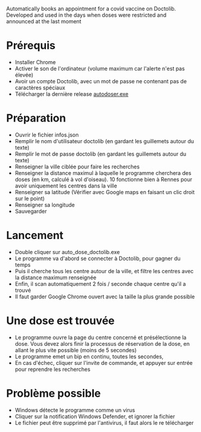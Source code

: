 Automatically books an appointment for a covid vaccine on Doctolib. Developed and used in the days when doses were restricted and announced at the last moment 

# Prérequis
- Installer Chrome
- Activer le son de l'ordinateur (volume maximum car l'alerte n'est pas élevée)
- Avoir un compte Doctolib, avec un mot de passe ne contenant pas de caractères spéciaux
- Télécharger la dernière release [autodoser.exe](https://github.com/M07ak/auto_doctolib_doser/releases/download/1.0.2/autodoser.zip)

# Préparation
- Ouvrir le fichier infos.json
- Remplir le nom d'utilisateur doctolib (en gardant les guillemets autour du texte)
- Remplir le mot de passe doctolib (en gardant les guillemets autour du texte)
- Renseigner la ville ciblée pour faire les recherches
- Renseigner la distance maximul à laquelle le programme cherchera des doses (en km, calculé à vol d'oiseau). 10 fonctionne bien à Rennes pour avoir uniquement les centres dans la ville
- Renseigner sa latitude (Vérifier avec Google maps en faisant un clic droit sur le point)
- Renseigner sa longitude
- Sauvegarder

# Lancement
- Double cliquer sur auto_dose_doctolib.exe
- Le programme va d'abord se connecter à Doctolib, pour gagner du temps
- Puis il cherche tous les centre autour de la ville, et filtre les centres avec la distance maximum renseignée
- Enfin, il scan automatiquement 2 fois / seconde chaque centre qu'il a trouvé
- Il faut garder Google Chrome ouvert avec la taille la plus grande possible

# Une dose est trouvée
- Le programme ouvre la page du centre concerné et présélectionne la dose. Vous devez alors finir la processus de réservation de la dose, en allant le plus vite possible (moins de 5 secondes)
- Le programme emet un bip en continu, toutes les secondes,
- En cas d'échec, cliquer sur l'invite de commande, et appuyer sur entrée pour reprendre les recherches

# Problème possible
- Windows détecte le programme comme un virus
- Cliquer sur la notification Windows Defender, et ignorer la fichier
- Le fichier peut être supprimé par l'antivirus, il faut alors le re télécharger
